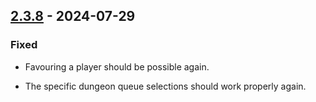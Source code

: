 ## [2.3.8](https://github.com/NintendoLink07/MythicIOGrabber/releases/tag/2.3.8) - 2024-07-29

### Fixed

- Favouring a player should be possible again.

- The specific dungeon queue selections should work properly again.